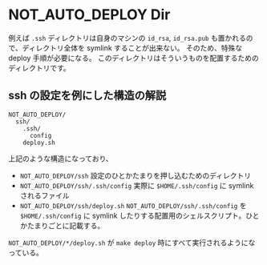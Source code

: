 # NOT_AUTO_DEPLOY Dir

例えば `.ssh` ディレクトリは自身のマシンの `id_rsa`, `id_rsa.pub` も置かれるので、ディレクトリ全体を symlink することが出来ない。
そのため、特殊な deploy 手順が必要になる。
このディレクトリはそういうものを配置するためのディレクトリです。

## ssh の設定を例にした構造の解説
```
NOT_AUTO_DEPLOY/
  ssh/
    .ssh/
      config
    deploy.sh
```

上記のような構造になっており、
- `NOT_AUTO_DEPLOY/ssh` 設定のひとかたまりを押し込むためのディレクトリ
- `NOT_AUTO_DEPLOY/ssh/.ssh/config` 実際に `$HOME/.ssh/config` に symlink されるファイル
- `NOT_AUTO_DEPLOY/ssh/deploy.sh` `NOT_AUTO_DEPLOY/ssh/.ssh/config` を `$HOME/.ssh/config` に symlink したりする配置用のシェルスクリプト。ひとかたまりごとに記載する。

`NOT_AUTO_DEPLOY/*/deploy.sh` が `make deploy` 時にすべて実行されるようになっている。
